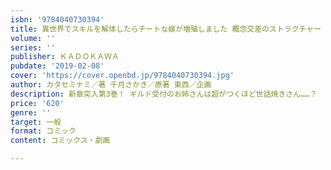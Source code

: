 ```yaml
---
isbn: '9784040730394'
title: 異世界でスキルを解体したらチートな嫁が増殖しました 概念交差のストラクチャー　3
volume: ''
series: ''
publisher: ＫＡＤＯＫＡＷＡ
pubdate: '2019-02-08'
cover: 'https://cover.openbd.jp/9784040730394.jpg'
author: カタセミナミ／著 千月さかき／原著 東西／企画
description: 新章突入第3巻！ ギルド受付のお姉さんは超がつくほど世話焼きさん……？
price: '620'
genre: ''
target: 一般
format: コミック
content: コミックス・劇画

---
```

